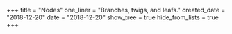 +++
title = "Nodes"
one_liner = "Branches, twigs, and leafs."
created_date = "2018-12-20"
date = "2018-12-20"
show_tree = true
hide_from_lists = true
+++

